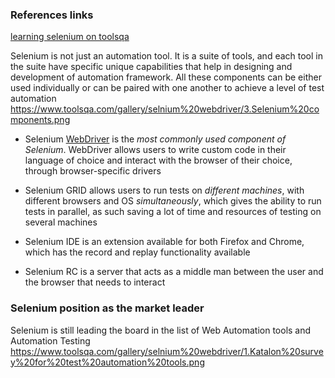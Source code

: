 ### References links
[learning selenium on toolsqa](https://www.toolsqa.com/selenium-webdriver/selenium-tutorial/)

Selenium is not just an automation tool. It is a suite of tools, and each tool in the suite have specific unique capabilities that help in designing and development of automation framework. All these components can be either used individually or can be paired with one another to achieve a level of test automation
https://www.toolsqa.com/gallery/selnium%20webdriver/3.Selenium%20components.png

- Selenium [WebDriver](WebDriver) is the *most commonly used component of Selenium*. WebDriver allows users to write custom code in their language of choice and interact with the browser of their choice, through browser-specific drivers

- Selenium GRID allows users to run tests on *different machines*, with different browsers and OS *simultaneously*, which gives the ability to run tests in parallel, as such saving a lot of time and resources of testing on several machines

- Selenium IDE is an extension available for both Firefox and Chrome, which has the record and replay functionality available

- Selenium RC is a server that acts as a middle man between the user and the browser that needs to interact

### Selenium position as the market leader

Selenium is still leading the board in the list of Web Automation tools and Automation Testing
https://www.toolsqa.com/gallery/selnium%20webdriver/1.Katalon%20survey%20for%20test%20automation%20tools.png
